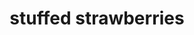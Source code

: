 ---
id: 5c1d0b7830bcf7001497dec0
servings:
notes:
directions: 'remove stems from strawberries; cut a deep \x\ in the tip of each berry.
gently spread berries open.
in a small bowl
 beat the cream cheese
 confectioners sugar
 milk and extract until light and fluffy.
pipe or spoon about 2 teaspoons into each berry; top with sliced almond.
chill until serving.'
ingredients: '3 dozen large fresh strawberries
8 ounces marscarpone or cream cheese
 softened
3 tbs confectioners sugar
1 tsp milk
1/2 tsp almond extract
sliced almond for garnish'
rating: 5
ease: intermediate

category: appetizer
href:
totalTime:
cookTime:
prepTime:
title: stuffed strawberries
path: /stuffed-strawberries
---